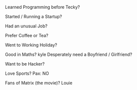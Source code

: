 Learned Programming before Tecky?

Started / Running a Startup?

Had an unusual Job?

Prefer Coffee or Tea?

Went to Working Holiday?

Good in Maths?
kyle
Desperately need a Boyfriend / Girlfriend?

Want to be Hacker?

Love Sports?
Pax: NO

Fans of Matrix (the movie)?
Louie
